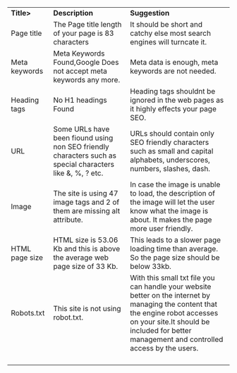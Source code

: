 <html>
<body>
<table>
<tr>
<td> <b>Title></b></td>
<td><b>Description</b></td>
<td><b>Suggestion</b></td>
</tr>
<tr>
<td>Page title</td>
<td>The Page title length of your page is 83 characters</td>
<td>It should be short and catchy else most search engines will turncate it.</td>
</tr>


<tr>
<td>Meta keywords</td>
<td>Meta Keywords Found,Google Does not accept meta keywords any more.
</td>
<td>Meta data is enough, meta keywords are not needed.</td>
</tr>


<tr>
<td>Heading tags</td>
<td>No H1 headings Found</td>
<td>Heading tags shouldnt be ignored in the web pages as it highly effects your page SEO.
</td>
</tr>


<tr>
<td>URL</td>
<td>Some URLs have been fiound using non SEO friendly characters such as special characters like &, %, ? etc.</td>
<td>URLs should contain only SEO friendly characters such as small and capital alphabets, underscores, numbers, slashes, dash. </td>
</tr>


<tr>
<td>Image</td>
<td>The site is using 47 image tags and 2 of them are missing alt attribute.</td>
<td>In case the image is unable to load, the description of the image will let the user know what the image is about. It makes the page more user friendly.</td>
</tr>


<tr>
<td>HTML page size</td>
<td>HTML size is 53.06 Kb and this is above the average web page size of 33 Kb.</td>
<td>This leads to a slower page loading time than average.
So the page size should be below 33kb.</td>
</tr>


<tr>
<td>Robots.txt</td>
<td>This site is not using robot.txt.</td>
<td>With this small txt file you can handle your website better on the internet by managing the content that the engine robot accesses on your site.It should be included for better management and controlled access by the users. </td>
</tr>


<tr>
<td></td>
<td></td>
<td></td>
</tr>


<tr>
<td></td>
<td></td>
<td></td>
</tr>


<tr>
<td></td>
<td></td>
<td></td>
</tr>


<tr>
<td></td>
<td></td>
<td></td>
</tr>

</body>
</html>
